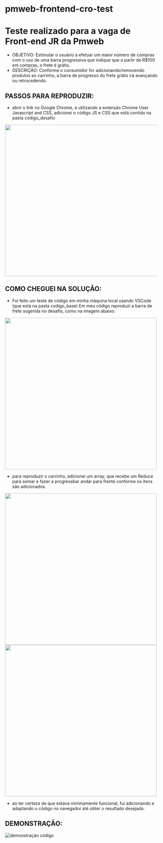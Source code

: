 # pmweb-frontend-cro-test
# Teste realizado para a vaga de Front-end JR da Pmweb

- OBJETIVO: Estimular o usuário a efetuar um maior número de compras com o uso de uma barra progressiva que indique que a partir de R$100 em compras, o frete é grátis.
- DESCRIÇÃO: Conforme o consumidor for adicionando/removendo produtos ao carrinho, a barra de progresso do frete grátis irá avançando ou retrocedendo.

## PASSOS PARA REPRODUZIR:

 - abrir o link no Google Chrome, e utilizando a extensão Chrome User Javascript and CSS, adicionei o código JS e CSS que está contido na pasta codigo_desafio
 <img src="https://github.com/LaisGalvao/pmweb-frontend-cro-test/blob/main/images/browser_code.png" width="750" height="500" />

## COMO CHEGUEI NA SOLUÇÃO:

 - Foi feito um teste de código em minha máquina local usando VSCode (que está na pasta codigo_base)
 Em meu código reproduzi a barra de frete sugerida no desafio, como na imagem abaixo: 
 <img src="https://github.com/LaisGalvao/pmweb-frontend-cro-test/blob/main/images/barravazia.png" width="500" height="500" />

 - para reproduzir o carrinho, adicionei um array, que recebe um Reduce para somar e fazer a progressbar andar para frente conforme os itens são adicionados. 
 <img src="https://github.com/LaisGalvao/pmweb-frontend-cro-test/blob/main/images/barrametade.png" width="500" height="500" />
 <img src="https://github.com/LaisGalvao/pmweb-frontend-cro-test/blob/main/images/barracheia.png" width="500" height="500" />

 - ao ter certeza de que estava minimamente funcional, fui adicionando e adaptando o código no navegador até obter o resultado desejado.

## DEMONSTRAÇÃO: 
![demonstração código](https://media.giphy.com/media/ZFQ3YfDITZDRwQE3bW/giphy.gif)
